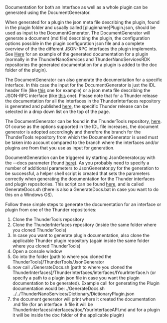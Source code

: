Documentation for both an Interface as well as a whole plugin can be generated using the DocumentGenerator.

When generated for a plugin the json meta file describing the plugin, found in the plugin folder and usually called [pluginname]Plugin.json, should be used as input to the DocumentGenerator. The DocumentGenerator will generate a document (md file) describing the plugin, the configuration options possible in the plugin configuration json file and a complete overview of the the different JSON-RPC interfaces the plugin implements.
See [Here](https://github.com/WebPlatformForEmbedded/ThunderNanoServicesRDK/blob/master/PlayerInfo/doc/PlayerInfoPlugin.md) for an example of the generated documentation for a plugin (normally in the ThunderNanoServices and ThunderNanoServicesRDK repositories the generated documentation for a plugin is added to the doc folder of the plugin).

The DocumentGenerator can also generate the documentation for a specific interface. In this case the input for the DocumentGenerator is just the IDL header file (like [this](https://github.com/rdkcentral/ThunderInterfaces/blob/master/interfaces/IBrowser.h) one for example) or a json meta file describing the JSON-RPC interface (like [this](https://github.com/rdkcentral/ThunderInterfaces/blob/master/jsonrpc/Netflix.json) one).
Please note that for a Thunder release the documentation for all the interfaces in the ThunderInterfaces repository is generated and published [here](https://webplatformforembedded.github.io/ServicesInterfaceDocumentation/latest/), the specific Thunder release can be selected in a drop down list on the top of the page.

The DocumentGenerator can be found in the ThunderTools repository, [here](https://github.com/rdkcentral/ThunderTools/tree/master).
Of course as the options supported in the IDL file increases, the document generator is adopted accordingly and therefore the branch for the ThunderTools repository from which the DocumentGenerator is used must be taken into account compared to the branch where the interfaces and/or plugins are from that you use as input for generation.

DocumentGeneration can be triggered by starting JsonGenerator.py with the --docs parameter (found [here](https://github.com/rdkcentral/ThunderTools/tree/master/JsonGenerator)). 
As you probably need to specify a number of additional parameters to JsonGenerator.py for the generation to be successful, a helper shell script is created that sets the parameters correctly when generating the documentation for the Thunder interfaces and plugin repositories. 
This script can be found [here](https://github.com/rdkcentral/ThunderTools/tree/master/JsonGenerator), and is called GenerateDocs.sh (there is also a GenerateDocs.bat in case you want to do this on a Windows OS).

Follow these simple steps to generate the documentation for an interface or plugin from one of the Thunder repositories:

1. Clone the ThunderTools repository
2. Clone the ThunderInterfaces repository (inside the same folder where you cloned ThunderTools)
3. In case you want to generate plugin documentation, also clone the applicable Thunder plugin repository (again inside the same folder where you cloned ThunderTools)
4. Open a console window
5. Go into the folder [path to where you cloned the ThunderTools]/ThunderTools/JsonGenerator
6. now call ./GenerateDocs.sh [path to where you cloned the ThunderInterfaces]/ThunderInterfaces/interfaces/IYourInterface.h (or specify a path to a plugin json file in case you want the plugin documentation to be generated). Example call for generating the Plugin documentation would be: ./GenerateDocs.sh ../../ThunderNanoServices/Dictionary/DictionaryPlugin.json
7. the document generator will print where it created the documentation .md file (for an interface .h file it will be ThunderInterfaces/interfaces/doc/YourInterfaceAPI.md and for a plugin it will be inside the doc folder of the applicable plugin)




